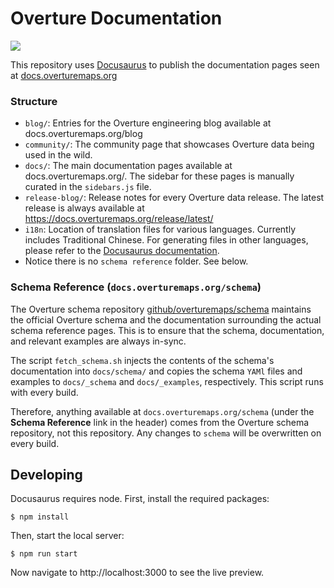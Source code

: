 # Overture Documentation
[![](https://img.shields.io/badge/-中文翻譯-000000?style=for-the-badge&logo=github&logoColor=ffffff)](./static/README/README_zh.md)

This repository uses [Docusaurus](https://docusaurus.io/) to publish the documentation pages seen at [docs.overturemaps.org](https://docs.overturemaps.org)

### Structure
- `blog/`: Entries for the Overture engineering blog available at docs.overturemaps.org/blog
- `community/`: The community page that showcases Overture data being used in the wild.
- `docs/`: The main documentation pages available at docs.overturemaps.org/. The sidebar for these pages is manually curated in the `sidebars.js` file.
- `release-blog/`: Release notes for every Overture data release. The latest release is always available at https://docs.overturemaps.org/release/latest/
- `i18n`: Location of translation files for various languages. Currently includes Traditional Chinese. For generating files in other languages, please refer to the [Docusaurus documentation](https://github.com/facebook/docusaurus).
- Notice there is no `schema reference` folder. See below.


###  Schema Reference (`docs.overturemaps.org/schema`)
The Overture schema repository [github/overturemaps/schema](https://github.com/overturemaps/schema) maintains the official Overture schema and the documentation surrounding the actual schema reference pages. This is to ensure that the schema, documentation, and relevant examples are always in-sync.

The script `fetch_schema.sh` injects the contents of the schema's documentation into `docs/schema/` and copies the schema `YAMl` files and examples to `docs/_schema` and `docs/_examples`, respectively. This script runs with every build.

Therefore, anything available at `docs.overturemaps.org/schema` (under the **Schema Reference** link in the header) comes from the Overture schema repository, not this repository. Any changes to `schema` will be overwritten on every build.



## Developing
Docusaurus requires node.
First, install the required packages:
```
$ npm install
```

Then, start the local server:
```
$ npm run start
```

Now navigate to http://localhost:3000 to see the live preview.
